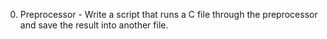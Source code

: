 0. Preprocessor - Write a script that runs a C file through the preprocessor and save the result into another file.
